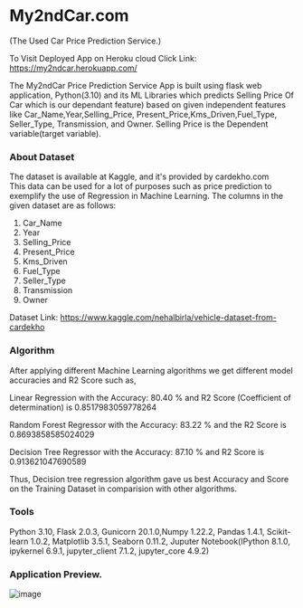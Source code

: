 # My2ndCar.com 
(The Used Car Price Prediction Service.)

To Visit Deployed App on Heroku cloud Click Link: https://my2ndcar.herokuapp.com/

The My2ndCar Price Prediction Service App is built using flask web application, Python(3.10) and its ML Libraries which predicts Selling Price Of Car which is our dependant feature) based on given independent features like Car_Name,Year,Selling_Price,	Present_Price,Kms_Driven,Fuel_Type,	Seller_Type, Transmission, and Owner. Selling Price is the Dependent variable(target variable).

### About Dataset
The dataset is available at Kaggle, and it's provided by cardekho.com  
This data can be used for a lot of purposes such as price prediction to exemplify the use of Regression in Machine Learning.
The columns in the given dataset are as follows:
1. Car_Name
2. Year
3. Selling_Price
4. Present_Price
5. Kms_Driven
6. Fuel_Type
7. Seller_Type
8. Transmission
9. Owner

Dataset Link: https://www.kaggle.com/nehalbirla/vehicle-dataset-from-cardekho

### Algorithm 

After applying different Machine Learning algorithms we get different model accuracies and R2 Score such as,

Linear Regression with the Accuracy: 80.40 % and R2 Score (Coefficient of determination) is 0.8517983059778264

Random Forest Regressor with the Accuracy: 83.22 % and the R2 Score is 0.8693858585024029

Decision Tree Regressor with the Accuracy: 87.10 % and R2 Score is 0.913621047690589 

Thus, Decision tree regression algorithm gave us best Accuracy and Score on the Training Dataset in comparision with other algorithms.

### Tools 

Python 3.10, Flask 2.0.3, Gunicorn 20.1.0,Numpy 1.22.2, Pandas 1.4.1, Scikit-learn 1.0.2, Matplotlib 3.5.1, Seaborn 0.11.2, Juputer Notebook(IPython 8.1.0, ipykernel 6.9.1, jupyter_client 7.1.2, jupyter_core 4.9.2)

### Application Preview.

![image](https://user-images.githubusercontent.com/86619476/157186601-7f0db898-06ad-4a93-9fc6-a8ccf5d3b81f.png)


